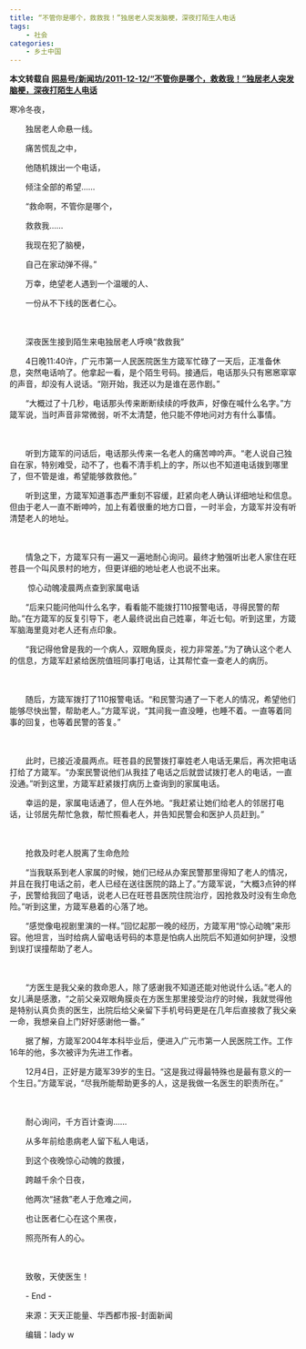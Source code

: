 ```yaml
---
title: “不管你是哪个，救救我！”独居老人突发脑梗，深夜打陌生人电话
tags:
	- 社会
categories:
    - 乡土中国
---
```


**本文转载自 [网易号/新闻坊/2011-12-12/“不管你是哪个，救救我！”独居老人突发脑梗，深夜打陌生人电话](https://dy.163.com/article/FTLFLC280534A4S1.html)**

寒冷冬夜，

　　独居老人命悬一线。

　　痛苦慌乱之中，

　　他随机拨出一个电话，

　　倾注全部的希望……

　　“救命啊，不管你是哪个，

　　救救我……

　　我现在犯了脑梗，

　　自己在家动弹不得。”

　　万幸，绝望老人遇到一个温暖的人、

　　一份从不下线的医者仁心。

　　

　　深夜医生接到陌生来电独居老人呼唤“救救我”

　　4日晚11:40许，广元市第一人民医院医生方箴军忙碌了一天后，正准备休息，突然电话响了。他拿起一看，是个陌生号码。接通后，电话那头只有窸窸窣窣的声音，却没有人说话。“刚开始，我还以为是谁在恶作剧。”

　　“大概过了十几秒，电话那头传来断断续续的呼救声，好像在喊什么名字。”方箴军说，当时声音非常微弱，听不太清楚，他只能不停地问对方有什么事情。

　　

　　听到方箴军的问话后，电话那头传来一名老人的痛苦呻吟声。“老人说自己独自在家，特别难受，动不了，也看不清手机上的字，所以也不知道电话拨到哪里了，但不管是谁，希望能够救救他。”

　　听到这里，方箴军知道事态严重刻不容缓，赶紧向老人确认详细地址和信息。但由于老人一直不断呻吟，加上有着很重的地方口音，一时半会，方箴军并没有听清楚老人的地址。

　　

　　情急之下，方箴军只有一遍又一遍地耐心询问。最终才勉强听出老人家住在旺苍县一个叫风景村的地方，但更详细的地址老人也说不出来。

　　
惊心动魄凌晨两点查到家属电话

　　“后来只能问他叫什么名字，看看能不能拨打110报警电话，寻得民警的帮助。”在方箴军的反复引导下，老人最终说出自己姓辜，年近七旬。听到这里，方箴军脑海里竟对老人还有点印象。

　　“我记得他曾是我的一个病人，双眼角膜炎，视力非常差。”为了确认这个老人的信息，方箴军赶紧给医院值班同事打电话，让其帮忙查一查老人的病历。

　　

　　随后，方箴军拨打了110报警电话。“和民警沟通了一下老人的情况，希望他们能够尽快出警，帮助老人。”方箴军说，“其间我一直没睡，也睡不着。一直等着同事的回复，也等着民警的答复。”

　　

　　此时，已接近凌晨两点。旺苍县的民警拨打辜姓老人电话无果后，再次把电话打给了方箴军。“办案民警说他们从我挂了电话之后就尝试拨打老人的电话，一直没通。”听到这里，方箴军赶紧拨打病历上查询到的家属电话。

　　幸运的是，家属电话通了，但人在外地。“我赶紧让她们给老人的邻居打电话，让邻居先帮忙急救，帮忙照看老人，并告知民警会和医护人员赶到。”

　　

　　抢救及时老人脱离了生命危险

　　“当我联系到老人家属的时候，她们已经从办案民警那里得知了老人的情况，并且在我打电话之前，老人已经在送往医院的路上了。”方箴军说，“大概3点钟的样子，民警给我回了电话，说老人已在旺苍县医院住院治疗，因抢救及时没有生命危险。”听到这里，方箴军悬着的心落了地。

　　“感觉像电视剧里演的一样。”回忆起那一晚的经历，方箴军用“惊心动魄”来形容。他坦言，当时给病人留电话号码的本意是怕病人出院后不知道如何护理，没想到误打误撞帮助了老人。

　　

　　“方医生是我父亲的救命恩人，除了感谢我不知道还能对他说什么话。”老人的女儿满是感激，“之前父亲双眼角膜炎在方医生那里接受治疗的时候，我就觉得他是特别认真负责的医生，出院后给父亲留下手机号码更是在几年后直接救了我父亲一命，我想亲自上门好好感谢他一番。”

　　据了解，方箴军2004年本科毕业后，便进入广元市第一人民医院工作。工作16年的他，多次被评为先进工作者。

　　12月4日，正好是方箴军39岁的生日。“这是我过得最特殊也是最有意义的一个生日。”方箴军说，“尽我所能帮助更多的人，这是我做一名医生的职责所在。”

　　

　　耐心询问，千方百计查询……

　　从多年前给患病老人留下私人电话，

　　到这个夜晚惊心动魄的救援，

　　跨越千余个日夜，

　　他两次“拯救”老人于危难之间，

　　也让医者仁心在这个黑夜，

　　照亮所有人的心。

　　

　　致敬，天使医生！

　　- End -

　　来源：天天正能量、华西都市报-封面新闻

　　编辑：lady w